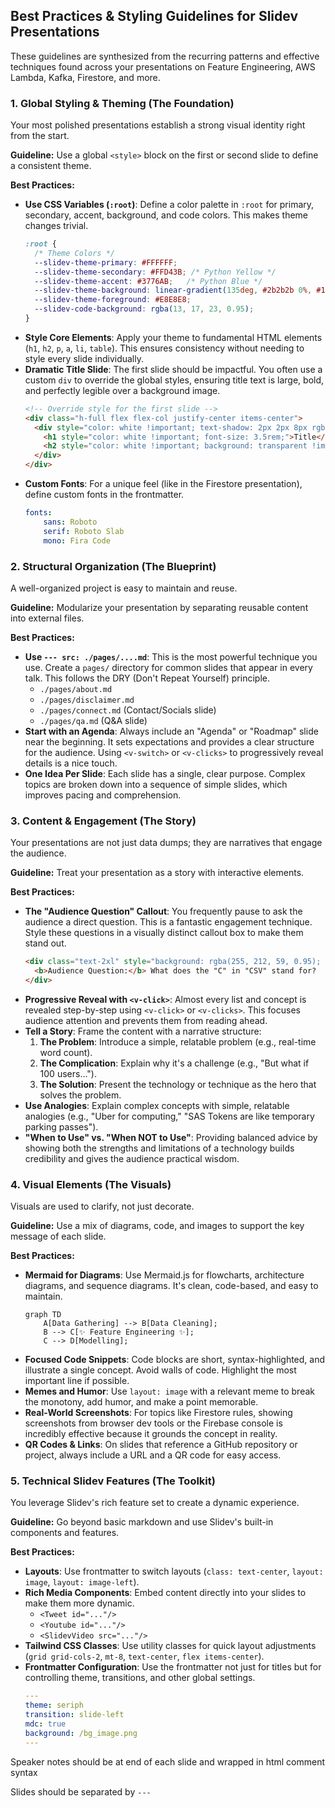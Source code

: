 ## Best Practices & Styling Guidelines for Slidev Presentations

These guidelines are synthesized from the recurring patterns and effective techniques found across your presentations on Feature Engineering, AWS Lambda, Kafka, Firestore, and more.

### 1. Global Styling & Theming (The Foundation)

Your most polished presentations establish a strong visual identity right from the start.

**Guideline:** Use a global `<style>` block on the first or second slide to define a consistent theme.

**Best Practices:**

*   **Use CSS Variables (`:root`)**: Define a color palette in `:root` for primary, secondary, accent, background, and code colors. This makes theme changes trivial.
    ```css
    :root {
      /* Theme Colors */
      --slidev-theme-primary: #FFFFFF;
      --slidev-theme-secondary: #FFD43B; /* Python Yellow */
      --slidev-theme-accent: #3776AB;   /* Python Blue */
      --slidev-theme-background: linear-gradient(135deg, #2b2b2b 0%, #1a1a1a 100%);
      --slidev-theme-foreground: #E8E8E8;
      --slidev-code-background: rgba(13, 17, 23, 0.95);
    }
    ```
*   **Style Core Elements**: Apply your theme to fundamental HTML elements (`h1`, `h2`, `p`, `a`, `li`, `table`). This ensures consistency without needing to style every slide individually.
*   **Dramatic Title Slide**: The first slide should be impactful. You often use a custom `div` to override the global styles, ensuring title text is large, bold, and perfectly legible over a background image.
    ```html
    <!-- Override style for the first slide -->
    <div class="h-full flex flex-col justify-center items-center">
      <div style="color: white !important; text-shadow: 2px 2px 8px rgba(0,0,0,0.7);">
        <h1 style="color: white !important; font-size: 3.5rem;">Title</h1>
        <h2 style="color: white !important; background: transparent !important;">Subtitle</h2>
      </div>
    </div>
    ```
*   **Custom Fonts**: For a unique feel (like in the Firestore presentation), define custom fonts in the frontmatter.
    ```yaml
    fonts:
        sans: Roboto
        serif: Roboto Slab
        mono: Fira Code
    ```

### 2. Structural Organization (The Blueprint)

A well-organized project is easy to maintain and reuse.

**Guideline:** Modularize your presentation by separating reusable content into external files.

**Best Practices:**

*   **Use `--- src: ./pages/....md`**: This is the most powerful technique you use. Create a `pages/` directory for common slides that appear in every talk. This follows the DRY (Don't Repeat Yourself) principle.
    *   `./pages/about.md`
    *   `./pages/disclaimer.md`
    *   `./pages/connect.md` (Contact/Socials slide)
    *   `./pages/qa.md` (Q&A slide)
*   **Start with an Agenda**: Always include an "Agenda" or "Roadmap" slide near the beginning. It sets expectations and provides a clear structure for the audience. Using `<v-switch>` or `<v-clicks>` to progressively reveal details is a nice touch.
*   **One Idea Per Slide**: Each slide has a single, clear purpose. Complex topics are broken down into a sequence of simple slides, which improves pacing and comprehension.

### 3. Content & Engagement (The Story)

Your presentations are not just data dumps; they are narratives that engage the audience.

**Guideline:** Treat your presentation as a story with interactive elements.

**Best Practices:**

*   **The "Audience Question" Callout**: You frequently pause to ask the audience a direct question. This is a fantastic engagement technique. Style these questions in a visually distinct callout box to make them stand out.
    ```html
    <div class="text-2xl" style="background: rgba(255, 212, 59, 0.95); padding: 1rem; border-radius: 8px;">
      <b>Audience Question:</b> What does the "C" in "CSV" stand for?
    </div>
    ```
*   **Progressive Reveal with `<v-click>`**: Almost every list and concept is revealed step-by-step using `<v-click>` or `<v-clicks>`. This focuses audience attention and prevents them from reading ahead.
*   **Tell a Story**: Frame the content with a narrative structure:
    1.  **The Problem**: Introduce a simple, relatable problem (e.g., real-time word count).
    2.  **The Complication**: Explain why it's a challenge (e.g., "But what if 100 users...").
    3.  **The Solution**: Present the technology or technique as the hero that solves the problem.
*   **Use Analogies**: Explain complex concepts with simple, relatable analogies (e.g., "Uber for computing," "SAS Tokens are like temporary parking passes").
*   **"When to Use" vs. "When NOT to Use"**: Providing balanced advice by showing both the strengths and limitations of a technology builds credibility and gives the audience practical wisdom.

### 4. Visual Elements (The Visuals)

Visuals are used to clarify, not just decorate.

**Guideline:** Use a mix of diagrams, code, and images to support the key message of each slide.

**Best Practices:**

*   **Mermaid for Diagrams**: Use Mermaid.js for flowcharts, architecture diagrams, and sequence diagrams. It's clean, code-based, and easy to maintain.
    ```mermaid
    graph TD
        A[Data Gathering] --> B[Data Cleaning];
        B --> C[✨ Feature Engineering ✨];
        C --> D[Modelling];
    ```
*   **Focused Code Snippets**: Code blocks are short, syntax-highlighted, and illustrate a single concept. Avoid walls of code. Highlight the most important line if possible.
*   **Memes and Humor**: Use `layout: image` with a relevant meme to break the monotony, add humor, and make a point memorable.
*   **Real-World Screenshots**: For topics like Firestore rules, showing screenshots from browser dev tools or the Firebase console is incredibly effective because it grounds the concept in reality.
*   **QR Codes & Links**: On slides that reference a GitHub repository or project, always include a URL and a QR code for easy access.

### 5. Technical Slidev Features (The Toolkit)

You leverage Slidev's rich feature set to create a dynamic experience.

**Guideline:** Go beyond basic markdown and use Slidev's built-in components and features.

**Best Practices:**

*   **Layouts**: Use frontmatter to switch layouts (`class: text-center`, `layout: image`, `layout: image-left`).
*   **Rich Media Components**: Embed content directly into your slides to make them more dynamic.
    *   `<Tweet id="..."/>`
    *   `<Youtube id="..."/>`
    *   `<SlidevVideo src="..."/>`
*   **Tailwind CSS Classes**: Use utility classes for quick layout adjustments (`grid grid-cols-2`, `mt-8`, `text-center`, `flex items-center`).
*   **Frontmatter Configuration**: Use the frontmatter not just for titles but for controlling theme, transitions, and other global settings.
    ```yaml
    ---
    theme: seriph
    transition: slide-left
    mdc: true
    background: /bg_image.png
    ---
    ```

Speaker notes should be at end of each slide and wrapped in html comment syntax
<!-- Speaker notes go here -->

Slides should be separated by `---`